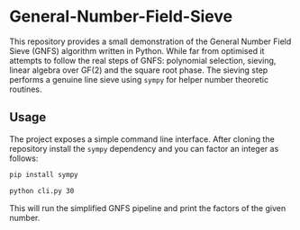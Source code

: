 # General-Number-Field-Sieve

This repository provides a small demonstration of the General Number Field
Sieve (GNFS) algorithm written in Python.  While far from optimised it attempts
to follow the real steps of GNFS: polynomial selection, sieving, linear algebra
over GF(2) and the square root phase.  The sieving step performs a genuine line
sieve using ``sympy`` for helper number theoretic routines.

## Usage

The project exposes a simple command line interface.  After cloning the
repository install the ``sympy`` dependency and you can factor an integer as
follows:

```bash
pip install sympy
```

```bash
python cli.py 30
```

This will run the simplified GNFS pipeline and print the factors of the given
number.
